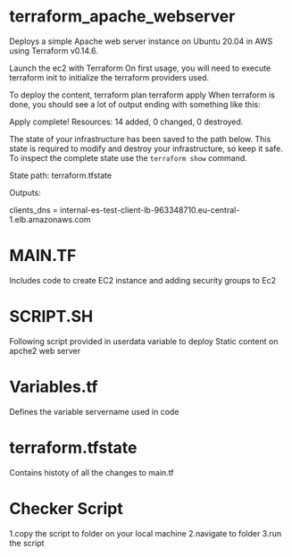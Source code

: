 # terraform_apache_webserver

Deploys a simple Apache web server instance on Ubuntu 20.04 in AWS using Terraform v0.14.6.

Launch the ec2 with Terraform
On first usage, you will need to execute terraform init to initialize the terraform providers used.

To deploy the content, 
terraform plan
terraform apply
When terraform is done, you should see a lot of output ending with something like this:

Apply complete! Resources: 14 added, 0 changed, 0 destroyed.

The state of your infrastructure has been saved to the path
below. This state is required to modify and destroy your
infrastructure, so keep it safe. To inspect the complete state
use the `terraform show` command.

State path: terraform.tfstate

Outputs:

clients_dns = internal-es-test-client-lb-963348710.eu-central-1.elb.amazonaws.com

# MAIN.TF

Includes code to create EC2 instance and adding security groups to Ec2

# SCRIPT.SH

Following script provided in userdata variable to deploy Static content on apche2 web server 

# Variables.tf

Defines the variable servername used in code

# terraform.tfstate

Contains histoty of all the changes to main.tf

# Checker Script


1.copy the script to folder on your local machine
2.navigate to folder 
3.run the script 


